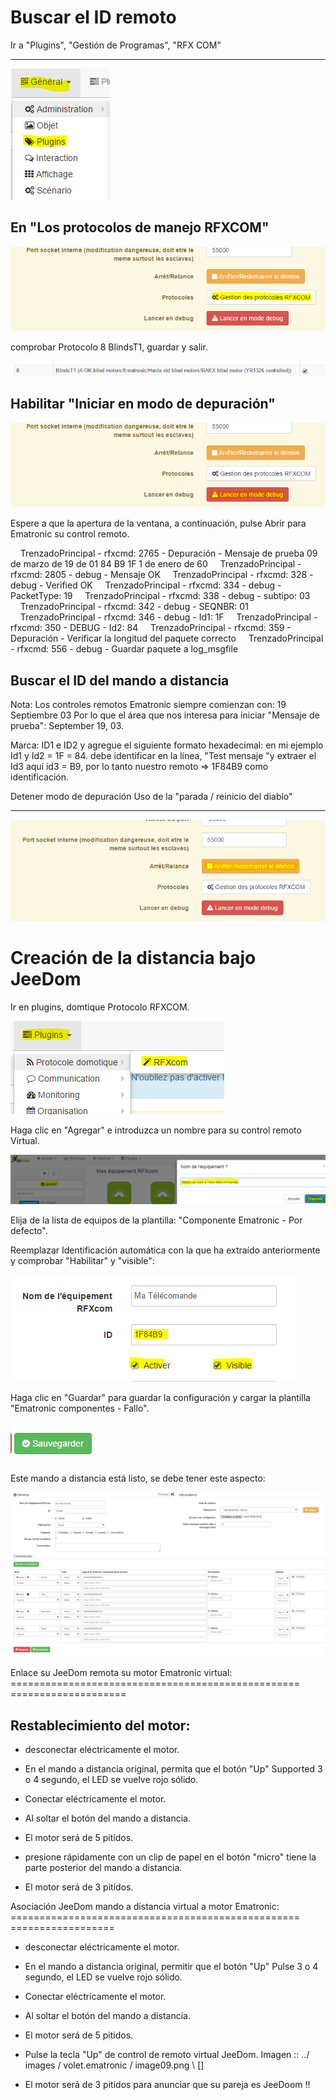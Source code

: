 Buscar el ID remoto
====================================

Ir a "Plugins", "Gestión de Programas", "RFX COM"
-------------------------------------------------- ----

![image07](../images/volet.ematronic/image07.png)

En "Los protocolos de manejo RFXCOM"
-------------------------------------

![image04](../images/volet.ematronic/image04.png)

comprobar Protocolo 8 BlindsT1, guardar y salir.

![image08](../images/volet.ematronic/image08.png)

Habilitar "Iniciar en modo de depuración"
-------------------------------

![image03](../images/volet.ematronic/image03.png)

Espere a que la apertura de la ventana, a continuación, pulse Abrir para
Ematronic su control remoto.

    TrenzadoPrincipal - rfxcmd: 2765 - Depuración - Mensaje de prueba 09 de marzo de 19 de 01 84 B9 1F 1 de enero de 60
    TrenzadoPrincipal - rfxcmd: 2805 - debug - Mensaje OK
    TrenzadoPrincipal - rfxcmd: 328 - debug - Verified OK
    TrenzadoPrincipal - rfxcmd: 334 - debug - PacketType: 19
    TrenzadoPrincipal - rfxcmd: 338 - debug - subtipo: 03
    TrenzadoPrincipal - rfxcmd: 342 - debug - SEQNBR: 01
    TrenzadoPrincipal - rfxcmd: 346 - debug - Id1: 1F
    TrenzadoPrincipal - rfxcmd: 350 - DEBUG - Id2: 84
    TrenzadoPrincipal - rfxcmd: 359 - Depuración - Verificar la longitud del paquete correcto
    TrenzadoPrincipal - rfxcmd: 556 - debug - Guardar paquete a log_msgfile

Buscar el ID del mando a distancia
-------------------------------------

Nota: Los controles remotos Ematronic siempre comienzan con: 19 Septiembre 03
Por lo que el área que nos interesa para iniciar "Mensaje de prueba": September 19, 03.

Marca: ID1 e ID2 y agregue el siguiente formato hexadecimal: en mi ejemplo
Id1 y Id2 = 1F = 84. debe identificar en la línea, "Test
mensaje "y extraer el Id3 aquí id3 = B9, ​​por lo tanto nuestro remoto
⇒ 1F84B9 como identificación.

Detener modo de depuración Uso de la "parada / reinicio del diablo"
-------------------------------------------------- ---------------

![image06](../images/volet.ematronic/image06.png)

Creación de la distancia bajo JeeDom
=======================================

Ir en plugins, domtique Protocolo RFXCOM.

![image10](../images/volet.ematronic/image10.png)

Haga clic en "Agregar" e introduzca un nombre para su control remoto
Virtual.

![image00](../images/volet.ematronic/image00.png)

Elija de la lista de equipos de la plantilla: "Componente Ematronic -
Por defecto".

Reemplazar Identificación automática con la que ha extraído anteriormente
y comprobar "Habilitar" y "visible":

![image11](../images/volet.ematronic/image11.png)

Haga clic en "Guardar" para guardar la configuración y
cargar la plantilla "Ematronic componentes - Fallo".

![image02](../images/volet.ematronic/image02.png)

Este mando a distancia está listo, se debe tener este aspecto:

![image05](../images/volet.ematronic/image05.png)

Enlace su JeeDom remota su motor Ematronic virtual:
================================================== ====================

Restablecimiento del motor:
---------------------------

-   desconectar eléctricamente el motor.

-   En el mando a distancia original, permita que el botón "Up" Supported 3 o 4
    segundo, el LED se vuelve rojo sólido.

-   Conectar eléctricamente el motor.

-   Al soltar el botón del mando a distancia.

-   El motor será de 5 pitidos.

-   presione rápidamente con un clip de papel en el botón "micro" tiene
    la parte posterior del mando a distancia.

-   El motor será de 3 pitidos.

Asociación JeeDom mando a distancia virtual a motor Ematronic:
================================================== ==================

-   desconectar eléctricamente el motor.

-   En el mando a distancia original, permitir que el botón "Up" Pulse 3 o 4
    segundo, el LED se vuelve rojo sólido.

-   Conectar eléctricamente el motor.

-   Al soltar el botón del mando a distancia.

-   El motor será de 5 pitidos.

-   Pulse la tecla "Up" de control de remoto virtual
    JeeDom. Imagen :: ../ images / volet.ematronic / image09.png \ [\]

-   El motor será de 3 pitidos para anunciar que su pareja es JeeDoom
    !!


